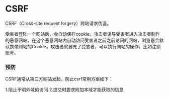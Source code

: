 CSRF
===
CSRF（Cross-site request forgery）跨站请求伪造。

受害者登陆一个网站后，会自动保存cookie。攻击者诱导受害者进入攻击者制作的恶意网站，在这个恶意网站内自动访问受害者之前之前访问的网站，浏览器会默认携带网站的Cookie。攻击者就冒充了受害者，可以执行网站的操作，比如注销账号。

### 预防
CSRF通常从第三方网站发起，防止csrf常用方案如下：

1.阻止不明外域的访问
2.提交时要求附加本域才能获取的信息

